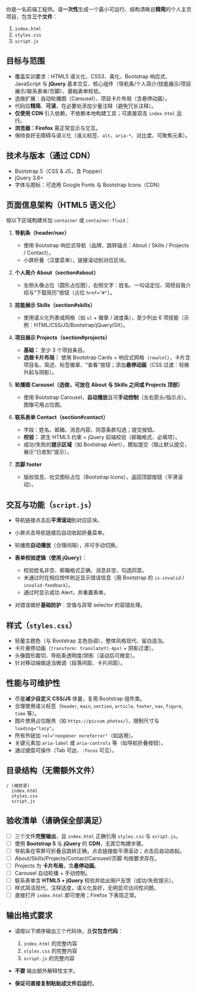 你是一名前端工程师。请**一次性**生成一个最小可运行、结构清晰且**精简**的个人主页项目，包含**三个文件**：

1. `index.html`
2. `styles.css`
3. `script.js`

## 目标与范围

* 覆盖实训要求：HTML5 语义化、CSS3、美化、Bootstrap 响应式、JavaScript 与 **jQuery** 基本交互、核心组件（导航条/个人简介/技能展示/项目展示/联系表单/页脚）、基础表单校验。
* 选做扩展：自动轮播图（Carousel）、项目卡片布局（含悬停动画）。
* 代码应**精简**、**可读**，在必要处添加少量注释（避免冗长注释）。
* **仅使用 CDN** 引入依赖，不依赖本地构建工具；可直接双击 `index.html` 运行。
* **浏览器：Firefox** 需正常显示与交互。
* 保持良好无障碍与语义化（语义标签、`alt`、`aria-*`、对比度、可聚焦元素）。

## 技术与版本（通过 CDN）

* Bootstrap 5（CSS & JS，含 Popper）
* jQuery 3.6+
* 字体与图标：可选用 Google Fonts 与 Bootstrap Icons（CDN）

## 页面信息架构（HTML5 语义化）

按以下区域构建并加 `container` 或 `container-fluid`：

1. **导航条（header/nav）**

   * 使用 Bootstrap 响应式导航（品牌、跳转锚点：About / Skills / Projects / Contact）。
   * 小屏折叠（汉堡菜单），链接滚动到对应区块。
2. **个人简介 About（section#about）**

   * 左侧头像占位（圆形占位图），右侧文字：姓名、一句话定位、简短自我介绍与“下载简历”按钮（占位 `href="#"`）。
3. **技能展示 Skills（section#skills）**

   * 使用语义化列表或网格（如 `ul` + 徽章 / 进度条），至少列出 6 项技能（示例：HTML/CSS/JS/Bootstrap/jQuery/Git）。
4. **项目展示 Projects（section#projects）**

   * **基础：** 至少 3 个项目条目。
   * **选做卡片布局：** 使用 Bootstrap Cards + 响应式网格（`row`/`col`），卡片含项目名、简述、标签徽章、“查看”按钮；添加**悬停动画**（CSS 过渡：轻微升起与阴影）。
5. **轮播图 Carousel（选做，可放在 About 与 Skills 之间或 Projects 顶部）**

   * 使用 Bootstrap Carousel，**自动播放**且可**手动控制**（左右箭头/指示点）。图像可用占位图。
6. **联系表单 Contact（section#contact）**

   * 字段：姓名、邮箱、消息内容、同意条款勾选；提交按钮。
   * **校验：** 原生 HTML5 约束 + jQuery 前端校验（邮箱格式、必填项）。
   * 成功/失败的**提示区域**（如 Bootstrap Alert），模拟提交（阻止默认提交，展示“已收到”提示）。
7. **页脚 footer**

   * 版权信息、社交图标占位（Bootstrap Icons），返回顶部按钮（平滑滚动）。

## 交互与功能（`script.js`）

* 导航链接点击后**平滑滚动**到对应区块。
* 小屏点击导航链接后自动收起折叠菜单。
* 轮播图**自动播放**（合理间隔），并可手动切换。
* **表单校验逻辑（使用 jQuery）**：

  * 校验姓名非空、邮箱格式正确、消息非空、勾选同意。
  * 未通过时在相应控件附近显示错误信息（用 Bootstrap 的 `is-invalid` / `invalid-feedback`）。
  * 通过时显示成功 Alert，并重置表单。
* 对错误做好**基础防护**：空值与异常 selector 的容错处理。

## 样式（`styles.css`）

* 轻量主题色（与 Bootstrap 主色协调），整体风格现代、留白适当。
* 卡片悬停动画（`transform: translateY(-4px)` + 阴影过渡）。
* 头像圆形裁切、导航条透明度/阴影（滚动后可微变）。
* 针对移动端做适当微调（段落间距、卡片间距）。

## 性能与可维护性

* 尽量**减少自定义 CSS/JS** 体量，复用 Bootstrap 组件类。
* 合理使用语义标签（`header`, `main`, `section`, `article`, `footer`, `nav`, `figure`, `time` 等）。
* 图片使用占位服务（如 `https://picsum.photos/`），限制尺寸与 `loading="lazy"`。
* 所有外链加 `rel="noopener noreferrer"`（如适用）。
* 关键元素加 `aria-label` 或 `aria-controls` 等（如导航折叠按钮）。
* 通过键盘可操作（Tab 可达、`:focus` 可见）。

## 目录结构（无需额外文件）

```
/ (根目录)
  index.html
  styles.css
  script.js
```

## 验收清单（请确保全部满足）

* [ ] 三个文件**完整输出**，且 `index.html` 正确引用 `styles.css` 与 `script.js`。
* [ ] 使用 **Bootstrap 5** 与 **jQuery** 的 **CDN**，无其它构建步骤。
* [ ] 导航条在窄屏可折叠且跳转正确，点击链接能平滑滚动；点击后自动收起。
* [ ] About/Skills/Projects/Contact/Carousel/页脚 均按要求存在。
* [ ] Projects 为 **卡片布局**，含**悬停动画**。
* [ ] Carousel 自动轮播 + 手动控制。
* [ ] 联系表单含 **HTML5 + jQuery** 校验并给出用户反馈（成功/失败提示）。
* [ ] 样式简洁现代，注释适度，语义化良好，无明显可访问性问题。
* [ ] 直接打开 `index.html` 即可使用；Firefox 下表现正常。

## 输出格式要求

* 请按以下顺序输出三个代码块，且**仅包含代码**：

  1. `index.html` 的完整内容
  2. `styles.css` 的完整内容
  3. `script.js` 的完整内容
* **不要** 输出额外解释性文字。
* **保证可直接复制粘贴成文件后运行**。

